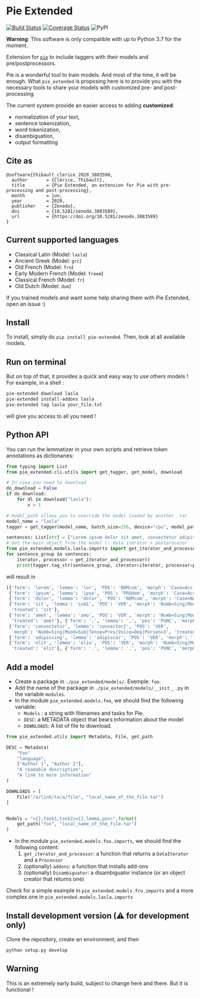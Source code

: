 # Pie Extended

[![Build Status](https://travis-ci.org/hipster-philology/nlp-pie-taggers.svg?branch=master)](https://travis-ci.org/hipster-philology/nlp-pie-taggers)
[![Coverage Status](https://coveralls.io/repos/github/hipster-philology/nlp-pie-taggers/badge.svg?branch=master)](https://coveralls.io/github/hipster-philology/nlp-pie-taggers?branch=master)
![PyPI](https://img.shields.io/pypi/v/pie-extended?style=flat-square)

**Warning**: This software is only compatible with up to Python 3.7 for the moment.

Extension for [`pie`](https://github.com/emanjavacas/pie) to include taggers with their models and pre/postprocessors.

Pie is a wonderful tool to train models. And most of the time, it will be enough. What `pie_extended` is proposing here 
is to provide you with the necessary tools to share your models with customized pre- and post-processing.

The current system provide an easier access to adding **customized**:
- normalization of your text,
- sentence tokenization,
- word tokenization,
- disambiguation,
- output formatting

## Cite as

```
@software{thibault_clerice_2020_3883590,
  author       = {Clérice, Thibault},
  title        = {Pie Extended, an extension for Pie with pre-processing and post-processing},
  month        = jun,
  year         = 2020,
  publisher    = {Zenodo},
  doi          = {10.5281/zenodo.3883589},
  url          = {https://doi.org/10.5281/zenodo.3883589}
}
```

## Current supported languages

- Classical Latin (Model: `lasla`)
- Ancient Greek (Model: `grc`)
- Old French (Model: `fro`)
- Early Modern French (Model: `freem`)
- Classical French (Model: `fr`)
- Old Dutch (Model: `dum`)

If you trained models and want some help sharing them with Pie Extended, open an issue :)

## Install

To install, simply do `pip install pie-extended`. Then, look at all available models.

## Run on terminal

But on top of that, it provides a quick and easy way to use others models ! For example, in a shell :

```bash
pie-extended download lasla
pie-extended install-addons lasla
pie-extended tag lasla your_file.txt
```

will give you access to all you need !

## Python API

You can run the lemmatizer in your own scripts and retrieve token annotations as dictionaries:

```python
from typing import List
from pie_extended.cli.utils import get_tagger, get_model, download

# In case you need to download
do_download = False
if do_download:
    for dl in download("lasla"):
        x = 1

# model_path allows you to override the model loaded by another .tar
model_name = "lasla"
tagger = get_tagger(model_name, batch_size=256, device="cpu", model_path=None)

sentences: List[str] = ["Lorem ipsum dolor sit amet, consectetur adipiscing elit. "]
# Get the main object from the model (: data iterator + postprocesor
from pie_extended.models.lasla.imports import get_iterator_and_processor
for sentence_group in sentences:
    iterator, processor = get_iterator_and_processor()
    print(tagger.tag_str(sentence_group, iterator=iterator, processor=processor) )
```

will result in

```python
[{'form': 'lorem', 'lemma': 'lor', 'POS': 'NOMcom', 'morph': 'Case=Acc|Numb=Sing', 'treated': 'lorem'},
 {'form': 'ipsum', 'lemma': 'ipse', 'POS': 'PROdem', 'morph': 'Case=Acc|Numb=Sing', 'treated': 'ipsum'},
 {'form': 'dolor', 'lemma': 'dolor', 'POS': 'NOMcom', 'morph': 'Case=Nom|Numb=Sing', 'treated': 'dolor'},
 {'form': 'sit', 'lemma': 'sum1', 'POS': 'VER', 'morph': 'Numb=Sing|Mood=Sub|Tense=Pres|Voice=Act|Person=3',
  'treated': 'sit'},
 {'form': 'amet', 'lemma': 'amo', 'POS': 'VER', 'morph': 'Numb=Sing|Mood=Sub|Tense=Pres|Voice=Act|Person=3',
  'treated': 'amet'}, {'form': ',', 'lemma': ',', 'pos': 'PUNC', 'morph': 'MORPH=empty', 'treated': ','},
 {'form': 'consectetur', 'lemma': 'consector2', 'POS': 'VER',
  'morph': 'Numb=Sing|Mood=Sub|Tense=Pres|Voice=Dep|Person=3', 'treated': 'consectetur'},
 {'form': 'adipiscing', 'lemma': 'adipiscor', 'POS': 'VER', 'morph': 'Tense=Pres|Voice=Dep', 'treated': 'adipiscing'},
 {'form': 'elit', 'lemma': 'elio', 'POS': 'VER', 'morph': 'Numb=Sing|Mood=Ind|Tense=Pres|Voice=Act|Person=3',
  'treated': 'elit'}, {'form': '.', 'lemma': '.', 'pos': 'PUNC', 'morph': 'MORPH=empty', 'treated': '.'}]
```

## Add a model

- Create a package in `./pie_extended/models/`. Exemple: `foo`.
- Add the name of the package in `./pie_extended/models/__init__.py` in the variable `modules`.
- In the module `pie_extended.models.foo`, we should find the following variable:
    - `Models` : a string with filenames and tasks for Pie.
    - `DESC`: a METADATA object that bears information about the model
    - `DOWNLOADS`: A list of file to download.
    
```python
from pie_extended.utils import Metadata, File, get_path

DESC = Metadata(
    "Foo"
    "language",
    ["Author 1", "Author 2"],
    "A readable description",
    "A link to more information"
)

DOWNLOADS = [
    File("/a/link/to/a/file", "local_name_of_the_file.tar")
]


Models = "<{},task1,task2><{},lemma,pos>".format(
    get_path("foo", "local_name_of_the_file.tar")
)

```
- In the module `pie_extended.models.foo.imports`, we should find the following content:
    1. `get_iterator_and_processor`: a function that returns a `DataIterator` and a `Processor` 
    2. (optionally) `addons`: a function that installs add-ons
    3. (optionally) `Disambiguator`: a disambiguator instance (or an object creator that returns one)

Check for a simple example in `pie_extended.models.fro.imports` and a more complex one 
in `pie_extended.models.lasla.imports`


## Install development version (⚠ for development only)

Clone the repository, create an environment, and then

```bash
python setup.py develop
```

## Warning

This is an extremely early build, subject to change here and there. But it is functional !
